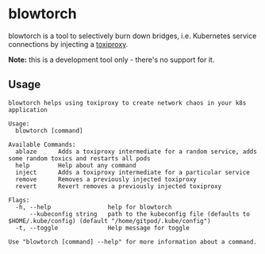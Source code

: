 # blowtorch

blowtorch is a tool to selectively burn down bridges, i.e. Kubernetes service connections by injecting a [toxiproxy](github.com/Shopify/toxiproxy).

**Note:** this is a development tool only - there's no support for it.

## Usage

```
blowtorch helps using toxiproxy to create network chaos in your k8s application

Usage:
  blowtorch [command]

Available Commands:
  ablaze      Adds a toxiproxy intermediate for a random service, adds some random toxics and restarts all pods
  help        Help about any command
  inject      Adds a toxiproxy intermediate for a particular service
  remove      Removes a previously injected toxiproxy
  revert      Revert removes a previously injected toxiproxy

Flags:
  -h, --help                help for blowtorch
      --kubeconfig string   path to the kubeconfig file (defaults to $HOME/.kube/config) (default "/home/gitpod/.kube/config")
  -t, --toggle              Help message for toggle

Use "blowtorch [command] --help" for more information about a command.
```